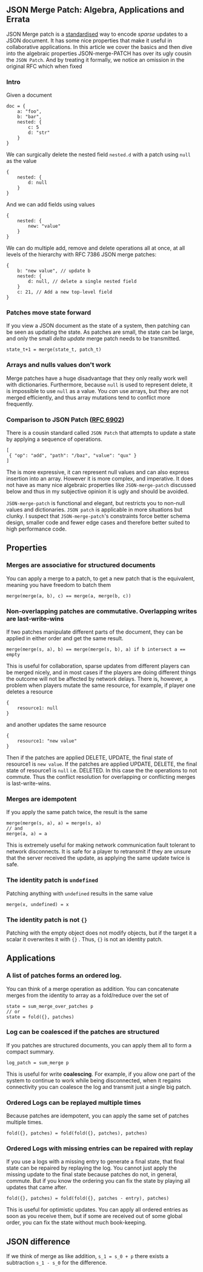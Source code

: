 ## JSON Merge Patch: Algebra, Applications and Errata

JSON Merge patch is a [standardised](https://datatracker.ietf.org/doc/html/rfc7386) way to encode *sparse* updates to a JSON document. It has some nice properties that make it useful in collaborative applications.
In this article we cover the basics and then dive into the algebraic properties JSON-merge-PATCH has over its ugly cousin the `JSON Patch`. And by treating it formally, we notice an omission in the original RFC which when fixed 

### Intro

Given a document

```
doc = {
	a: "foo",
	b: "bar",
	nested: {
		c: 5
		d: "str"
	}
}
```

We can surgically delete the nested field `nested.d` with a patch using `null` as the value

```
{
	nested: {
		d: null
	}	
}
```

And we can add fields using values 

```
{
	nested: {
		new: "value"
	}
}
```

We can do multiple add, remove and delete operations all at once, at all levels of the hierarchy with RFC 7386 JSON merge patches:

```
{
	b: "new value", // update b
	nested: {
		d: null, // delete a single nested field
	}
	c: 21, // Add a new top-level field 
}
```


### Patches move state forward

If you view a JSON document as the state of a system, then patching can be seen as updating the state. As patches are small, the state can be large, and only the small *delta update* merge patch needs to be transmitted.

```
state_t+1 = merge(state_t, patch_t)
```

### Arrays and nulls values don't work

Merge patches have a huge disadvantage that they only really work well with dictionaries. Furthermore, because `null` is used to represent delete, it is impossible to use `null` as a value. You *can* use arrays, but they are not merged efficiently, and thus array mutations tend to conflict more frequently.

### Comparison to JSON Patch ([RFC 6902](https://datatracker.ietf.org/doc/html/rfc6902))

There is a cousin standard called `JSON Patch` that attempts to update a state by applying a sequence of operations.
```
[
 { "op": "add", "path": "/baz", "value": "qux" }
]
```

The is more expressive, it can represent null values and can also express insertion into an array. However it is more complex, and imperative. It does not have as many nice algebraic properties like `JSON-merge-patch` discussed below and thus in my subjective opinion it is ugly and should be avoided. 

`JSON-merge-patch` is functional and elegant, but restricts you to non-null values and dictionaries. `JSON patch` is applicable in more situations but clunky. I suspect that `JSON-merge-patch`'s constraints force better schema design, smaller code and fewer edge cases and therefore better suited to high performance code.

## Properties
### Merges are associative for structured documents

You can apply a merge to a patch, to get a new patch that is the equivalent, meaning you have freedom to batch them

```
merge(merge(a, b), c) == merge(a, merge(b, c))
```

### Non-overlapping patches are commutative. Overlapping writes are last-write-wins

If two patches manipulate different parts of the document, they can be applied in either order and get the same result.

```
merge(merge(s, a), b) == merge(merge(s, b), a) if b intersect a == empty
```

This is useful for collaboration, sparse updates from different players can be merged nicely, and in most cases if the players are doing different things the outcome will not be affected by network delays. There is, however, a problem when players mutate the same resource, for example, if player one deletes a resource
```
{
	resource1: null
}
```
and another updates the same resource
```
{
	resource1: "new value"
}
```

Then if the patches are applied DELETE, UPDATE, the final state of resource1 is `new value`. If the patches are applied UPDATE, DELETE, the final state of resource1 is `null` i.e. DELETED. In this case the the operations to not commute. Thus the conflict resolution for overlapping or conflicting merges is last-write-wins.

### Merges are idempotent

If you apply the same patch twice, the result is the same

```
merge(merge(s, a), a) = merge(s, a)
// and
merge(a, a) = a
```

This is extremely useful for making network communication fault tolerant to network disconnects. It is safe for a player to retransmit if they are unsure that the server received the update, as applying the same update twice is safe.


### The identity patch is `undefined`

Patching anything with `undefined` results in the same value

```
merge(x, undefined) = x
```

### The identity patch is not  `{}` 

Patching with the empty object does not modify objects, but if the target it a scalar it overwrites it with `{}` . Thus, `{}` is not an identity patch.

## Applications
### A list of patches forms an ordered log.

You can think of a merge operation as addition. You can concatenate merges from the identity to array as a fold/reduce over the set of 

```
state = sum_merge_over_patches p
// or
state = fold({}, patches)
```

### Log can be coalesced if the patches are structured

If you patches are structured documents, you can apply them all to form a compact summary.

```
log_patch = sum_merge p
```

This is useful for write **coalescing**. For example, if you allow one part of the system to continue to work while being disconnected, when it regains connectivity you can coalesce the log and transmit just a single big patch.

### Ordered Logs can be replayed multiple times

Because patches are idempotent, you can apply the same set of patches multiple times.

```
fold({}, patches) = fold(fold({}, patches), patches)
```

### Ordered Logs with missing entries can be repaired with replay

If you use a logs with a missing entry to generate a final state, that final state can be repaired by replaying the log. You cannot just apply the missing update to the final state because patches do not, in general, commute. But if you know the ordering you can fix the state by playing all updates that came after.

```
fold({}, patches) = fold(fold({}, patches - entry), patches)
```

This is useful for optimistic updates. You can apply all ordered entries as soon as you receive them, but if some are received out of some global order, you can fix the state without much book-keeping.

## JSON difference

If we think of merge as like addition, `s_1 = s_0 + p` there exists a subtraction `s_1 - s_0` for the difference.




